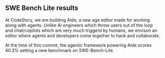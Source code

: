 ## SWE Bench Lite results

At CodeStory, we are building Aide, a new age editor made for working along with agents. Unlike AI engineers which throw users out of the loop and chat/copilots which are very much triggerd by humans, we envison an editor where agents and developers come together to hack and collaborate.

At the time of this commit, the agentic framework powering Aide scores 40.3% setting a new benchmark on SWE-Bench-Lite
